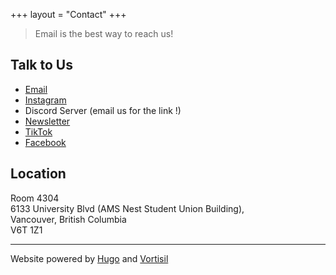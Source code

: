 +++
layout = "Contact"
+++

> Email is the best way to reach us!

## Talk to Us
- [Email](mailto:rootsontheroof@gmail.com)
- [Instagram](https://www.instagram.com/rootsontheroof)
- Discord Server (email us for the link !)
- [Newsletter](https://mailchi.mp/e13b50520e72/roots-on-the-roof-newsletter)
- [TikTok](https://www.tiktok.com/@rootsontheroof)
- [Facebook](https://www.facebook.com/ubcrootsontheroof)

## Location
Room 4304  
6133 University Blvd (AMS Nest Student Union Building),  
Vancouver, British Columbia  
V6T 1Z1

---
Website powered by [Hugo](https://gohugo.io/) and [Vortisil](https://github.com/khitezza/vortisil/)